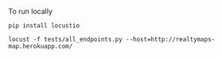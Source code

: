 To run locally

`pip install locustio`

`locust -f tests/all_endpoints.py --host=http://realtymaps-map.herokuapp.com/`
